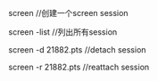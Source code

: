 screen //创建一个screen session

screen -list //列出所有session

screen -d 21882.pts //detach session

screen -r 21882.pts //reattach session


